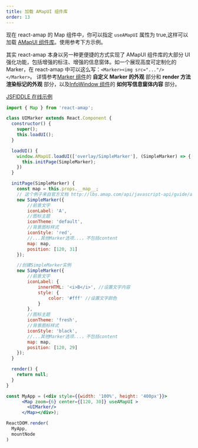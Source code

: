 ```yaml
---
title: 加载 AMapUI 组件库
order: 13
---
```


现在 react-amap 的 Map 组件中，你可以指定 `useAMapUI` 属性为 true,这样可以加载 [AMapUI 组件库](http://lbs.amap.com/api/javascript-api/guide/amap-ui/intro)。使用参考下方示例。


其实 react-amap 本身以另一种更便捷的方式实现了 AMapUI 组件库的大部分 UI 强化功能，包括增强的标注、增强的信息窗体。如一个展现高度可定制化的 Marker，在 react-amap 中可以这么写：`<Marker><img src="..."/></Marker>`。
详情参考[Marker 组件](/components/marker)的 **自定义 Marker 的外观** 部分和 **render 方法渲染标记的外观** 部分，以及[InfoWindow 组件](/components/infowindow)的 **如何写信息窗体内容** 部分。


[JSFIDDLE 在线示例](https://jsfiddle.net/y9cv20cv/8/)

```jsx
import { Map } from 'react-amap';

class UIMarker extends React.Component {
  constructor() {
    super();
    this.loadUI();
  }

  loadUI() {
    window.AMapUI.loadUI(['overlay/SimpleMarker'], (SimpleMarker) => {
      this.initPage(SimpleMarker);
    })
  }

  initPage(SimpleMarker) {
    const map = this.props.__map__;
    // 这个例子来自官方文档 http://lbs.amap.com/api/javascript-api/guide/amap-ui/intro
    new SimpleMarker({
        //前景文字
        iconLabel: 'A',
        //图标主题
        iconTheme: 'default',
        //背景图标样式
        iconStyle: 'red',
        //...其他Marker选项...，不包括content
        map: map,
        position: [120, 31]
    });

    //创建SimpleMarker实例
    new SimpleMarker({
        //前景文字
        iconLabel: {
            innerHTML: '<i>B</i>', //设置文字内容
            style: {
                color: '#fff' //设置文字颜色
            }
        },
        //图标主题
        iconTheme: 'fresh',
        //背景图标样式
        iconStyle: 'black',
        //...其他Marker选项...，不包括content
        map: map,
        position: [120, 29]
    });
  }

  render() {
    return null;
  }
}

const MyApp = (<div style={{width: '100%', height: '400px'}}>
      <Map zoom={6} center={[120, 30]} useAMapUI >
        <UIMarker/>
      </Map></div>);

ReactDOM.render(
  MyApp,
  mountNode
)
```
